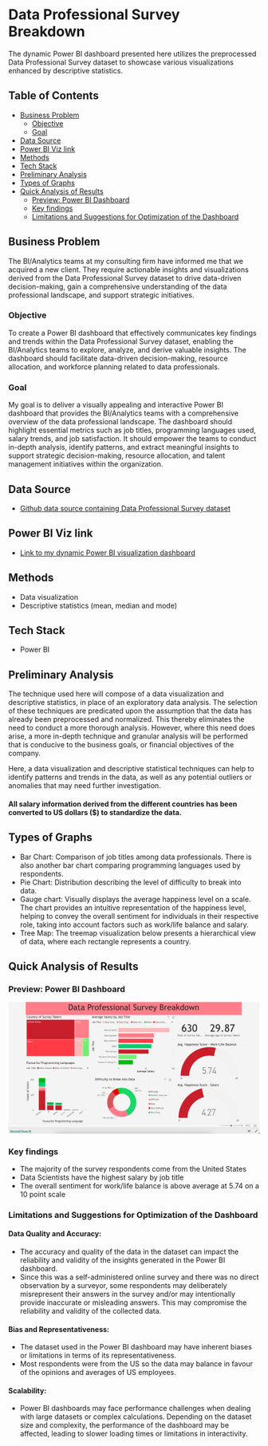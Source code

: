 # Data Professional Survey Breakdown

The dynamic Power BI dashboard presented here utilizes the preprocessed Data Professional Survey dataset to showcase various visualizations enhanced by descriptive statistics.

## Table of Contents
- [Business Problem](#business-problem)
  * [Objective](#objective)
  * [Goal](#goal)
- [Data Source](#data-source)
- [Power BI Viz link](#power-bi-viz-link)
- [Methods](#methods)
- [Tech Stack](#tech-stack)
- [Preliminary Analysis](#preliminary-analysis)
- [Types of Graphs](#types-of-graphs)
- [Quick Analysis of Results](#quick-analysis-of-results)
  * [Preview: Power BI Dashboard](#preview-power-bi-dashboard)
  * [Key findings](#key-findings)
  * [Limitations and Suggestions for Optimization of the Dashboard](#limitations-and-suggestions-for-optimization-of-the-dashboard)



## Business Problem

The BI/Analytics teams at my consulting firm have informed me that we acquired a new client. They require actionable insights and visualizations derived from the Data Professional Survey dataset to drive data-driven decision-making, gain a comprehensive understanding of the data professional landscape, and support strategic initiatives.

### Objective 

To create a Power BI dashboard that effectively communicates key findings and trends within the Data Professional Survey dataset, enabling the BI/Analytics teams to explore, analyze, and derive valuable insights. The dashboard should facilitate data-driven decision-making, resource allocation, and workforce planning related to data professionals.

### Goal

My goal is to deliver a visually appealing and interactive Power BI dashboard that provides the BI/Analytics teams with a comprehensive overview of the data professional landscape. The dashboard should highlight essential metrics such as job titles, programming languages used, salary trends, and job satisfaction. It should empower the teams to conduct in-depth analysis, identify patterns, and extract meaningful insights to support strategic decision-making, resource allocation, and talent management initiatives within the organization.

## Data Source
- [Github data source containing Data Professional Survey dataset](https://github.com/AlexTheAnalyst/Power-BI/blob/main/Power%20BI%20-%20Final%20Project.xlsx)

## Power BI Viz link
- [Link to my dynamic Power BI visualization dashboard](https://app.powerbi.com/view?r=eyJrIjoiZjA3OWZhYmYtYTdjYS00NmZhLTkwODAtY2FjNmEyY2EyZTE4IiwidCI6ImZkNjYyMzZhLWE2ZTAtNGJhOC1hMzFjLTA4MjQ3MzYwNDU3MyJ9)

## Methods
- Data visualization
- Descriptive statistics (mean, median and mode)

## Tech Stack
- Power BI

## Preliminary Analysis

The technique used here will compose of a data visualization and descriptive statistics, in place of an exploratory data analysis. The selection of these techniques are predicated upon the assumption that the data has already been preprocessed and normalized. This thereby eliminates the need to conduct a more thorough analysis. However, where this need does arise, a more in-depth technique and granular analysis will be performed that is conducive to the business goals, or financial objectives of the company. 

Here, a data visualization and descriptive statistical techniques can help to identify patterns and trends in the data, as well as any potential outliers or anomalies that may need further investigation.

#### All salary information derived from the different countries has been converted to US dollars ($) to standardize the data.

## Types of Graphs
- Bar Chart: Comparison of job titles among data professionals. There is also another bar chart comparing programming languages used by respondents.
- Pie Chart: Distribution describing the level of difficulty to break into data.
- Gauge chart: Visually displays the average happiness level on a scale. The chart provides an intuitive representation of the happiness level, helping to convey the overall sentiment for individuals in their respective role, taking into account factors such as work/life balance and salary.
- Tree Map: The treemap visualization below presents a hierarchical view of data, where each rectangle represents a country.


## Quick Analysis of Results
### Preview: Power BI Dashboard
![Image Alt Text](./PowerBIVizDataPro.png)

### Key findings
- The majority of the survey respondents come from the United States
- Data Scientists have the highest salary by job title
- The overall sentiment for work/life balance is above average at 5.74 on a 10 point scale

### Limitations and Suggestions for Optimization of the Dashboard
#### Data Quality and Accuracy:
- The accuracy and quality of the data in the dataset can impact the reliability and validity of the insights generated in the Power BI dashboard. 
- Since this was a self-administered online survey and there was no direct observation by a surveyor, some respondents may deliberately misrepresent their answers in the survey and/or may intentionally provide inaccurate or misleading answers. This may compromise the reliability and validity of the collected data.

#### Bias and Representativeness:
- The dataset used in the Power BI dashboard may have inherent biases or limitations in terms of its representativeness. 
- Most respondents were from the US so the data may balance in favour of the opinions and averages of US employees.

#### Scalability:
- Power BI dashboards may face performance challenges when dealing with large datasets or complex calculations. Depending on the dataset size and complexity, the performance of the dashboard may be affected, leading to slower loading times or limitations in interactivity.
